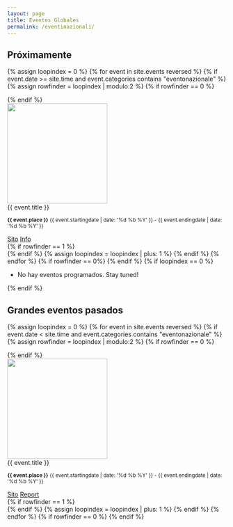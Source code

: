 ```yaml
---
layout: page
title: Eventos Globales
permalink: /eventinazionali/
---
```



## Próximamente

{% assign loopindex = 0 %}
{% for event in site.events reversed %}
{% if event.date >= site.time and event.categories contains "eventonazionale" %}
{% assign rowfinder = loopindex | modulo:2 %}
{% if rowfinder == 0 %} 
<div class="row"> 
{% endif %}
  <div class="col s12 m6">
    <div class="card horizontal">
      <div class="card-image">
	      <img style="height: 230px; object-fit: cover;" src="{{ event.cover }}">
      </div>
      <div class="card-content">
    	<span class="card-title grey-text text-darken-4">{{ event.title }}</span>
    	<p><small><b>{{ event.place }}</b> {{ event.startingdate | date: '%d %b %Y' }} - {{ event.endingdate | date: '%d %b %Y' }}</small></p>
          </div>
    	<div class="card-action">
    	  <a href="{{ event.site }}">Sito</a>
    	  <a href="{{ event.url }}">Info</a>
    	</div>
    </div>
  </div>
{% if rowfinder == 1 %} 
</div>
{% endif %}
{% assign loopindex = loopindex | plus: 1 %}
{% endif %}
{% endfor %}
{% if rowfinder == 0%} 
</div>
{% endif %}
{% if loopindex == 0 %} 
<ul class="collection"> 
    <li class="collection-item"> No hay eventos programados. Stay tuned! </li>
</ul>
{% endif %}

## Grandes eventos pasados

{% assign loopindex = 0 %}
{% for event in site.events reversed %}
{% if event.date < site.time and event.categories contains "eventonazionale" %}
{% assign rowfinder = loopindex | modulo:2 %}
{% if rowfinder == 0 %} 
<div class="row"> 
{% endif %}
  <div class="col s12 m6">
    <div class="card horizontal">
      <div class="card-image">
	      <img style="height: 230px; object-fit: cover;" src="{{ event.cover }}">
      </div>
      <div class="card-content">
    	<span class="card-title grey-text text-darken-4">{{ event.title }}</span>
    	<p><small><b>{{ event.place }}</b> {{ event.startingdate | date: '%d %b %Y' }} - {{ event.endingdate | date: '%d %b %Y' }}</small></p>
          </div>
    	<div class="card-action">
    	  <a href="{{ event.site }}">Sito</a>
    	  <a href="{{ event.url }}">Report</a>
    	</div>
    </div>
  </div>
{% if rowfinder == 1 %} 
</div>
{% endif %}
{% assign loopindex = loopindex | plus: 1 %}
{% endif %}
{% endfor %}
{% if rowfinder == 0 %} 
</div>
{% endif %}



<!-- {% include eventi_modal.html %} -->

